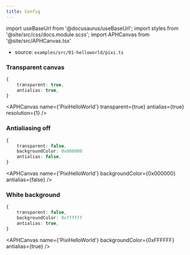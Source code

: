 ```yaml
---
title: Config
---
```


import useBaseUrl from '@docusaurus/useBaseUrl';
import styles from '@site/src/css/docs.module.scss';
import APHCanvas from '@site/src/APHCanvas.tsx'

- source: `examples/src/01-helloworld/pixi.ts`


### Transparent canvas

```typescript
{
    transparent: true,
    antialias: true,
}
```

<APHCanvas name={'PixiHelloWorld'} transparent={true} antialias={true} resolution={1} />

### Antialiasing off

```typescript
{
    transparent: false,
    backgroundColor: 0x000000
    antialias: false,
}
```

<APHCanvas name={'PixiHelloWorld'} backgroundColor={0x000000} antialias={false}  />

### White background

```typescript
{
    transparent: false,
    backgroundColor: 0xffffff
    antialias: true,
}
```

<APHCanvas name={'PixiHelloWorld'} backgroundColor={0xFFFFFF} antialias={true} />